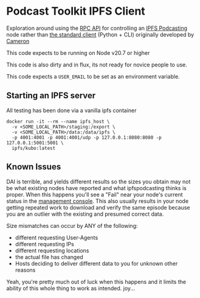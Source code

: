 # Podcast Toolkit IPFS Client

Exploration around using the [RPC API](https://docs.ipfs.tech/reference/kubo/rpc/) for controlling an [IPFS Podcasting](https://ipfspodcasting.net) node rather than [the standard client](https://github.com/Cameron-IPFSPodcasting/podcastnode-Python) (Python + CLI) originally developed by
[Cameron](https://github.com/Cameron-IPFSPodcasting)

This code expects to be running on Node v20.7 or higher

This code is also dirty and in flux, its not ready for novice people to use.

This code expects a `USER_EMAIL` to be set as an environment variable.

## Starting an IPFS server

All testing has been done via a vanilla ipfs container

```
docker run -it --rm --name ipfs_host \
  -v <SOME_LOCAL_PATH>/staging:/export \
  -v <SOME_LOCAL_PATH>/data:/data/ipfs \
  -p 4001:4001 -p 4001:4001/udp -p 127.0.0.1:8080:8080 -p 127.0.0.1:5001:5001 \
  ipfs/kubo:latest
```

## Known Issues

DAI is terrible, and yields different results so the sizes you obtain may not be what existing nodes have reported and what ipfspodcasting thinks is proper. When this happens you'll see a "Fail" near your node's current status in the [management console](https://ipfspodcasting.net/Manage/Node). This also usually results in your node getting repeated work to download and verify the same episode because you are an outlier with the existing and presumed correct data.

Size mismatches can occur by ANY of the following:

- different requesting User-Agents
- different requesting IPs
- different requesting locations
- the actual file has changed
- Hosts deciding to deliver different data to you for unknown other reasons

Yeah, you're pretty much out of luck when this happens and it limits the ability of this whole thing to work as intended. joy...
